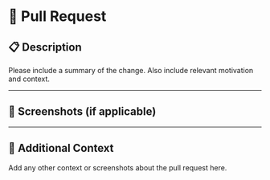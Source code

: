 # 🚀 Pull Request

## 📋 Description

Please include a summary of the change. Also include relevant motivation and context.

---

## 📸 Screenshots (if applicable)

---

## 🧠 Additional Context

Add any other context or screenshots about the pull request here.
